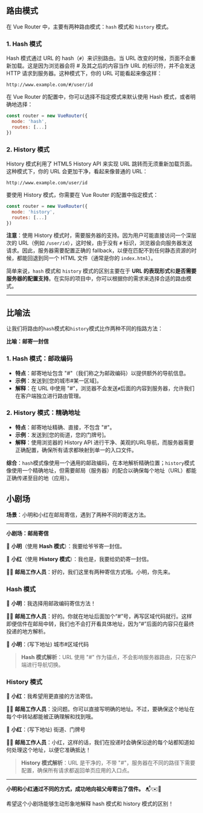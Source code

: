 ## 路由模式

在 Vue Router 中，主要有两种路由模式：`hash` 模式和 `history` 模式。

### 1. **Hash 模式**

Hash 模式通过 URL 的 hash（`#`）来识别路由。当 URL 改变的时候，页面不会重新加载。这是因为浏览器会将 # 及其之后的内容当作 URL 的标识符，并不会发送 HTTP 请求到服务器。这种模式下，你的 URL 可能看起来像这样：

```
http://www.example.com/#/user/id
```

在 Vue Router 的配置中，你可以选择不指定模式来默认使用 Hash 模式，或者明确地选择：

```javascript
const router = new VueRouter({
  mode: 'hash',
  routes: [...]
})
```

### 2. **History 模式**

History 模式利用了 HTML5 History API 来实现 URL 跳转而无须重新加载页面。这种模式下，你的 URL 会更加干净，看起来像普通的 URL：

```
http://www.example.com/user/id
```

要使用 History 模式，你需要在 Vue Router 的配置中指定模式：

```javascript
const router = new VueRouter({
  mode: 'history',
  routes: [...]
})
```

**注意**：使用 History 模式时，需要服务器的支持。因为用户可能直接访问一个深层次的 URL（例如 `/user/id`），这时候，由于没有 `#` 标识，浏览器会向服务器发送请求。因此，服务器需要配置正确的 fallback，以便在匹配不到任何静态资源的时候，都能回退到同一个 HTML 文件（通常是你的 `index.html`）。

简单来说，`hash` 模式和 `history` 模式的区别主要在于 **URL 的表现形式**和**是否需要服务器的配置支持**。在实际的项目中，你可以根据你的需求来选择合适的路由模式。

***

## 比喻法

让我们将路由的`hash`模式和`history`模式比作两种不同的指路方法：

**比喻：邮寄一封信**

### 1. Hash 模式：邮政编码
   - **特点**：邮寄地址包含 "#"（我们称之为邮政编码）以提供额外的导航信息。
   - **示例**：发送到[您的城市#某一区域]。
   - **解释**：在 URL 中使用 "#"，浏览器不会发送`#`后面的内容到服务器，允许我们在客户端独立进行路由管理。
   
### 2. History 模式：精确地址
   - **特点**：邮寄地址精确、直接，不包含 "#"。
   - **示例**：发送到[您的街道，您的门牌号]。
   - **解释**：使用浏览器的 History API 进行干净、美观的URL导航，而服务器需要正确配置，确保所有请求都映射到单一的入口文件。

**综合**：`hash`模式像使用一个通用的邮政编码，在本地解析精确位置；`history`模式像使用一个精确地址，但需要邮局（服务器）的配合以确保每个地址（URL）都能正确传递至目的地（应用）。

## 小剧场

**场景**：小明和小红在邮局寄信，遇到了两种不同的寄送方法。

---

**小剧场：邮局寄信**

👦 **小明**（使用 **Hash 模式**）：我要给爷爷寄一封信。

👧 **小红**（使用 **History 模式**）：我也是，我要给奶奶寄一封信。

👨‍💼 **邮局工作人员**：好的，我们这里有两种寄信方式哦。小明，你先来。

### Hash 模式

👦 **小明**：我选择用邮政编码寄信方法！

👨‍💼 **邮局工作人员**：好的。你就在地址后面加个“#”号，再写区域代码就行。这样即便信件在邮局中转，我们也不会打开看具体地址，因为“#”后面的内容只在最终投递的地方解析。

📝 **小明**：(写下地址) 城市#区域代码

> **Hash 模式解析**：URL 使用 "#" 作为锚点，不会影响服务器路由，只在客户端进行导航切换。

### History 模式

👧 **小红**：我希望用更直接的方法寄信。

👨‍💼 **邮局工作人员**：没问题。你可以直接写明确的地址。不过，要确保这个地址在每个中转站都能被正确理解和找到哦。

📝 **小红**：(写下地址) 街道、门牌号

👨‍💼 **邮局工作人员**：小红，这样的话，我们在投递时会确保沿途的每个站都知道如何处理这个地址，以便它准确抵达！

> **History 模式解析**：URL 是干净的，不带 "#"，服务器在不同的路径下需要配置，确保所有请求都返回单页应用的入口点。

---

**小明和小红通过不同的方式，成功地向祖父母寄出了信件。** 📬✉️🎉 

希望这个小剧场能够生动形象地解释 hash 模式和 history 模式的区别！
